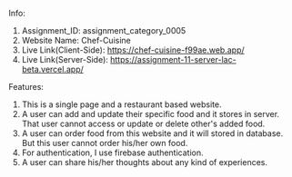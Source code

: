 Info:
1. Assignment_ID: assignment_category_0005
2. Website Name: Chef-Cuisine
3. Live Link(Client-Side): https://chef-cuisine-f99ae.web.app/
4. Live Link(Server-Side): https://assignment-11-server-lac-beta.vercel.app/


Features:
1. This is a single page and a restaurant based website.
2. A user can add and update their specific food and it stores in server. That user cannot access or update or delete other's added food.
3. A user can order food from this website and it will stored in database. But this user cannot order his/her own food.
4. For authentication, I use firebase authentication.
5. A user can share his/her thoughts about any kind of experiences.
